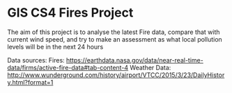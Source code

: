 # GIS CS4 Fires Project


The aim of this project is to analyse the latest Fire data, compare that with current wind speed, and try to make an assessment as what local pollution levels will be in the next 24 hours

Data sources:
Fires: https://earthdata.nasa.gov/data/near-real-time-data/firms/active-fire-data#tab-content-4
Weather Data: http://www.wunderground.com/history/airport/VTCC/2015/3/23/DailyHistory.html?format=1


